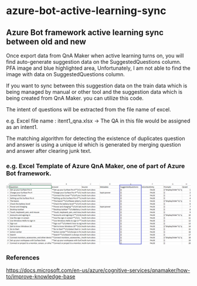 # azure-bot-active-learning-sync

## Azure Bot framework active learning sync between old and new

Once export data from QnA Maker when active learning turns on, you will find auto-generate suggestion data on the SuggestedQuestions column. PFA image and blue highlighted area, Unfortunately, I am not able to find the image with data on SuggestedQuestions column.

If you want to sync between this suggestion data on the train data which is being managed by manual or other tool and the suggestion data which is being created from QnA Maker. you can utilize this code.

The intent of questions will be extracted from the file name of excel.

e.g. Excel file name : itent1_qna.xlsx -> The QA in this file would be assigned as an intent1.

The matching algorithm for detecting the existence of duplicates question and answer is using a unique id which is generated by merging question and answer after clearing junk text.

### e.g. Excel Template of Azure QnA Maker, one of part of Azure Bot framework.

![ref](https://github.com/kimtth/azure-bot-active-learning-sync/blob/master/resources/exported-knowledge-base-with-metadata.png?raw=true)

### References
 https://docs.microsoft.com/en-us/azure/cognitive-services/qnamaker/how-to/improve-knowledge-base
 
 
